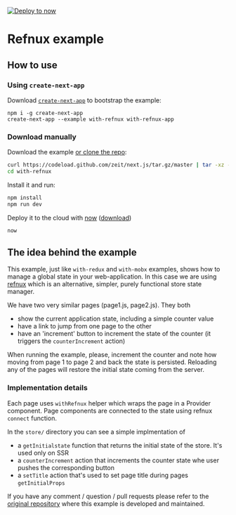 [![Deploy to now](https://deploy.now.sh/static/button.svg)](https://deploy.now.sh/?repo=https://github.com/zeit/next.js/tree/master/examples/with-refnux)

# Refnux example

## How to use

### Using `create-next-app`

Download [`create-next-app`](https://github.com/segmentio/create-next-app) to bootstrap the example:

```
npm i -g create-next-app
create-next-app --example with-refnux with-refnux-app
```

### Download manually

Download the example [or clone the repo](https://github.com/zeit/next.js):

```bash
curl https://codeload.github.com/zeit/next.js/tar.gz/master | tar -xz --strip=2 next.js-master/examples/with-refnux
cd with-refnux
```

Install it and run:

```bash
npm install
npm run dev
```

Deploy it to the cloud with [now](https://zeit.co/now) ([download](https://zeit.co/download))

```bash
now
```


## The idea behind the example

This example, just like `with-redux` and `with-mobx` examples, shows how to manage a global state in your web-application. 
In this case we are using [refnux](https://github.com/algesten/refnux) which is an alternative, simpler, purely functional store state manager.

We have two very similar pages (page1.js, page2.js). They both

- show the current application state, including a simple counter value
- have a link to jump from one page to the other
- have an 'increment' button to increment the state of the counter 
(it triggers the `counterIncrement` action)

When running the example, please, increment the counter and note how moving from page 1 to page 2 and back the state is persisted. 
Reloading any of the pages will restore the initial state coming from the server.


### Implementation details

Each page uses `withRefnux` helper which wraps the page in a Provider component.
Page components are connected to the state using refnux `connect` function.

In the `store/` directory you can see a simple implmentation of

- a `getInitialstate` function that returns the initial state of the store. It's used only on SSR
- a `counterIncrement` action that increments the counter state whe user pushes the corresponding button
- a `setTitle` action that's used to set page title during pages `getInitialProps`

If you have any comment / question / pull requests please refer to the [original repository](https://github.com/davibe/next.js-example-with-refnux) where this example is developed and maintained.
